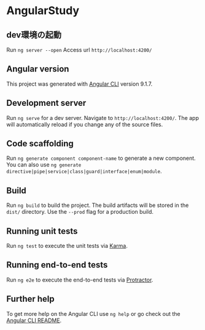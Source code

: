 # AngularStudy

## dev環境の起動
Run `ng server --open` Access url ` http://localhost:4200/ `



## Angular version
This project was generated with [Angular CLI](https://github.com/angular/angular-cli) version 9.1.7.
## Development server
Run `ng serve` for a dev server. Navigate to `http://localhost:4200/`. The app will automatically reload if you change any of the source files.
## Code scaffolding
Run `ng generate component component-name` to generate a new component. You can also use `ng generate directive|pipe|service|class|guard|interface|enum|module`.
## Build
Run `ng build` to build the project. The build artifacts will be stored in the `dist/` directory. Use the `--prod` flag for a production build.
## Running unit tests
Run `ng test` to execute the unit tests via [Karma](https://karma-runner.github.io).
## Running end-to-end tests
Run `ng e2e` to execute the end-to-end tests via [Protractor](http://www.protractortest.org/).
## Further help
To get more help on the Angular CLI use `ng help` or go check out the [Angular CLI README](https://github.com/angular/angular-cli/blob/master/README.md).
